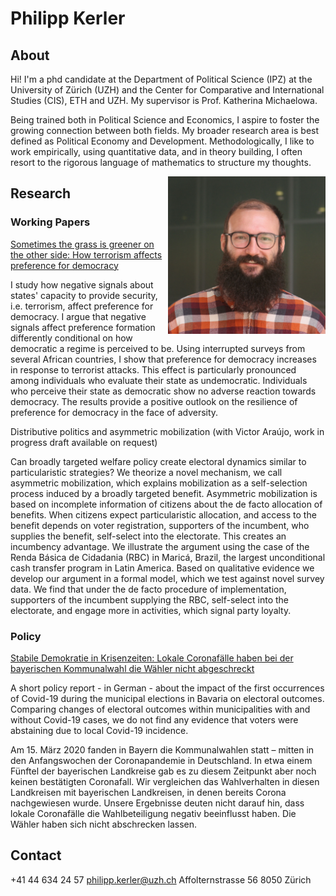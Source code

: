 # Philipp Kerler


## About

Hi! I'm a phd candidate at the Department of Political Science (IPZ) at the University of Zürich (UZH) and the Center for Comparative and International Studies (CIS), ETH and UZH. My supervisor is Prof. Katherina Michaelowa.

Being trained both in Political Science and Economics, I aspire to foster the growing connection between both fields. My broader research area is best defined as Political Economy and Development. Methodologically, I like to work empirically, using quantitative data, and in theory building, I often resort to the rigorous language of mathematics to structure my thoughts. 

<img align="right" src="kerler%20phillipp%2020220428_1.jpg" width=50% height=50%>

## Research

### Working Papers
[Sometimes the grass is greener on the other side: How terrorism affects preference for democracy](https://github.com/philker/Terrorism-and-preference-for-democracy-in-Africa/blob/master/Grass_is_greener_29_08_2022.pdf)

I study how negative signals about states' capacity to provide security, i.e. terrorism, affect preference for democracy. I argue that negative signals affect preference formation differently conditional on how democratic a regime is perceived to be. Using interrupted surveys from several African countries, I show that preference for democracy increases in response to terrorist attacks. This effect is particularly pronounced among individuals who evaluate their state as undemocratic. Individuals who perceive their state as democratic show no adverse reaction towards democracy. The results provide a positive outlook on the resilience of preference for democracy in the face of adversity.


Distributive politics and asymmetric mobilization (with Victor Araújo, work in progress draft available on request)

Can broadly targeted welfare policy create electoral dynamics similar to particularistic strategies? We theorize a novel mechanism, we call asymmetric mobilization, which explains mobilization as a self-selection process induced by a broadly targeted benefit. Asymmetric mobilization is based on incomplete information of citizens about the de facto allocation of benefits. When citizens expect particularistic allocation, and access to the benefit depends on voter registration, supporters of the incumbent, who supplies the benefit, self-select into the electorate. This creates an incumbency advantage. We illustrate the argument using the case of the Renda Básica de Cidadania (RBC) in Maricá, Brazil, the largest unconditional cash transfer program in Latin America. Based on qualitative evidence we develop our argument in a formal model, which we test against novel survey data. We find that under the de facto procedure of implementation, supporters of the incumbent supplying the RBC, self-select into the electorate, and engage more in activities, which signal party loyalty.

### Policy
[Stabile Demokratie in Krisenzeiten: Lokale Coronafälle haben bei der bayerischen Kommunalwahl die Wähler nicht abgeschreckt](https://www.ifo.de/publikationen/2020/aufsatz-zeitschrift/stabile-demokratie-krisenzeiten-lokale-coronafaelle-haben)

A short policy report - in German - about the impact of the first occurrences of Covid-19 during the municipal elections in Bavaria on electoral outcomes. Comparing changes of electoral outcomes within municipalities with and without Covid-19 cases, we do not find any evidence that voters were abstaining due to local Covid-19 incidence.

Am 15. März 2020 fanden in Bayern die Kommunalwahlen statt – mitten in den Anfangswochen der Coronapandemie in Deutschland. In etwa einem Fünftel der bayerischen Landkreise gab es zu diesem Zeitpunkt aber noch keinen bestätigten Coronafall. Wir vergleichen das Wahlverhalten in diesen Landkreisen mit bayerischen Landkreisen, in denen bereits Corona nachgewiesen wurde. Unsere Ergebnisse deuten nicht darauf hin, dass lokale Coronafälle die Wahlbeteiligung negativ beeinflusst haben. Die Wähler haben sich nicht abschrecken lassen.
## Contact

+41 44 634 24 57
philipp.kerler@uzh.ch
Affolternstrasse 56 8050 Zürich
